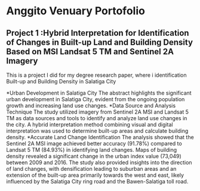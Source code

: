 # **Anggito Venuary Portofolio**

## Project 1 :Hybrid Interpretation for Identification of Changes in Built-up Land and Building Density Based on MSI Landsat 5 TM and Sentinel 2A Imagery

This is a project I did for my degree research paper, where i identification Built-up and Building Density in Salatiga City

  *Urban Development in Salatiga City
    The abstract highlights the significant urban development in Salatiga City, evident from the ongoing population growth and increasing land use changes.
  *Data Source and Analysis Technique
    The study utilized imagery from Sentinel 2A MSI and Landsat 5 TM as data sources and tools to identify and analyze land use changes in the city. A hybrid interpretation method combining visual and digital interpretation was used to determine built-up areas and calculate building density.
  *Accurate Land Change Identification
    The analysis showed that the Sentinel 2A MSI image achieved better accuracy (91.78%) compared to Landsat 5 TM (84.93%) in identifying land changes. Maps of building density revealed a significant change in the urban index value (73,049) between 2009 and 2016. The study also provided insights into the direction of land changes, with densification leading to suburban areas and an extension of the built-up area primarily towards the west and east, likely influenced by the Salatiga City ring road and the Bawen-Salatiga toll road.
